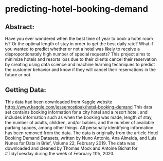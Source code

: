 # predicting-hotel-booking-demand
## Abstract:
Have you ever wondered when the best time of year to book a hotel room is? Or the optimal length of stay in order to get the best daily rate? What if you wanted to predict whether or not a hotel was likely to receive a disproportionately high number of special requests?
This project aims to minimize hotels and resorts loss due to their clients cancel their reservation by creating using data science and machine learning techniques to predict the customer behavior and know if they will cancel their reservations in the future or not.


## Getting Data:
This data had been downloaded from  Kaggle website https://www.kaggle.com/jessemostipak/hotel-booking-demand This data set contains booking information for a city hotel and a resort hotel, and includes information such as when the booking was made, length of stay, the number of adults, children, and/or babies, and the number of available parking spaces, among other things. All personally identifying information has been removed from the data.
The data is originally from the article Hotel Booking Demand Datasets, written by Nuno Antonio, Ana Almeida, and Luis Nunes for Data in Brief, Volume 22, February 2019. The data was downloaded and cleaned by Thomas Mock and Antoine Bichat for #TidyTuesday during the week of February 11th, 2020.
